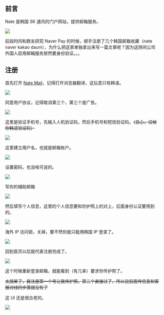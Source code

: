 ## 前言

Nate 是韩国 SK 通讯的门户网站，提供邮箱服务。

![](https://s3-jp-ap-3.040407.xyz/oss/photos/firefox_gnA3daTSLG.png)

前段时间和群友研究 Naver Pay 的时候，顺手注册了几个韩国邮箱收藏（nate naver kakao daum），为什么把这家单独拿出来写一篇文章呢？因为这阴间公司外国人启用邮箱服务居然要身份验证。。。

## 注册

首先打开 [Nate Mail](https://home.mail.nate.com)，记得打开浏览器翻译，这玩意只有韩语。

![](https://s3-jp-ap-3.040407.xyz/oss/photos/firefox_ONINKYTbZE.png)

同意用户协议，记得取消第三个，第三个是广告。

![](https://s3-jp-ap-3.040407.xyz/oss/photos/firefox_TPlDsokgAc.png)

这里是验证手机号，先输入人机验证码，然后手机号和短信验证码。~~（良心，没给你韩语验证码）~~

![](https://s3-jp-ap-3.040407.xyz/oss/photos/firefox_vU5duXeIzk.png)

这里建立用户名，也就是邮箱账户。

![](https://s3-jp-ap-3.040407.xyz/oss/photos/firefox_hkM26reTyQ.png)

设置密码，也没啥可说的。

![](https://s3-jp-ap-3.040407.xyz/oss/photos/FhjjErD5BK.png)

写你的辅助邮箱

![](https://s3-jp-ap-3.040407.xyz/oss/photos/firefox_2pxfNMktjY.png)

然后填写个人信息，这里的个人信息要和你护照上的对上，后面身份认证要用到的。

![](https://s3-jp-ap-3.040407.xyz/oss/photos/firefox_rFV6rKV5Vl.png)

海外 IP 访问锁，关掉，要不然你就只能用韩国 IP 登录了。

![](https://s3-jp-ap-3.040407.xyz/oss/photos/firefox_9tYYXaDLwr.png)

回到首页以后就代表注册完成了。

![](https://s3-jp-ap-3.040407.xyz/oss/photos/P7jNZxuliO.png)

这个时候重新登录邮箱，就能看到（有几率）要求你传护照了。

~~太搞笑了，我注册第一个号让我传护照，第二个直接过了，所以说后面传信息和客服对线的步骤就没有了~~

这 UI 还是很古老的。

![](https://s3-jp-ap-3.040407.xyz/oss/photos/firefox_TNCHmwBO8u.png)